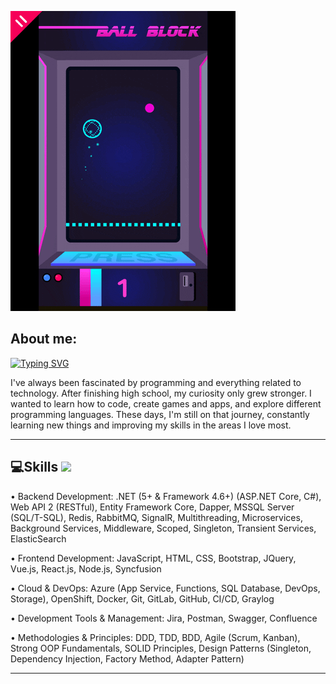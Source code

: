 ![teste](https://github.com/bruno-medeiros1/bruno-medeiros1/blob/main/bio.gif)

## About me:

[![Typing SVG](https://readme-typing-svg.herokuapp.com/?lines=Software+Engineer;Backend+Developer;Web+Developer;;Always%20learning%20new%20things)](https://git.io/typing-svg)

<p>I've always been fascinated by programming and everything related to technology. After finishing high school, my curiosity only grew stronger. I wanted to learn how to code, create games and apps, and explore different programming languages. These days, I'm still on that journey, constantly learning new things and improving my skills in the areas I love most.
<p>

<hr>

## 💻Skills <img src = "https://media2.giphy.com/media/QssGEmpkyEOhBCb7e1/giphy.gif?cid=ecf05e47a0n3gi1bfqntqmob8g9aid1oyj2wr3ds3mg700bl&rid=giphy.gif" width = 32px>

• Backend Development:
.NET (5+ & Framework 4.6+) (ASP.NET Core, C#), Web API 2 (RESTful), Entity Framework Core, Dapper, MSSQL Server (SQL/T-SQL), Redis, RabbitMQ, SignalR, Multithreading, Microservices, Background Services, Middleware, Scoped, Singleton, Transient Services, ElasticSearch

• Frontend Development:
JavaScript, HTML, CSS, Bootstrap, JQuery, Vue.js, React.js, Node.js, Syncfusion

• Cloud & DevOps:
Azure (App Service, Functions, SQL Database, DevOps, Storage), OpenShift, Docker, Git, GitLab, GitHub, CI/CD, Graylog

• Development Tools & Management:
Jira, Postman, Swagger, Confluence

• Methodologies & Principles:
DDD, TDD, BDD, Agile (Scrum, Kanban), Strong OOP Fundamentals, SOLID Principles, Design Patterns (Singleton, Dependency Injection, Factory Method, Adapter Pattern)
<hr>
